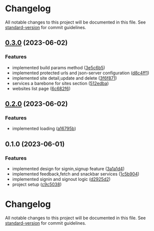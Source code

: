 # Changelog

All notable changes to this project will be documented in this file. See [standard-version](https://github.com/conventional-changelog/standard-version) for commit guidelines.

## [0.3.0](https://github.com/mino89/lighthouse-keeper/compare/v0.2.0...v0.3.0) (2023-06-02)


### Features

* implemented build params method ([3e5c6b5](https://github.com/mino89/lighthouse-keeper/commit/3e5c6b5906e060ad837afae6963219d644e56e0a))
* implemented protected urls and json-server configuration ([d8c4ff1](https://github.com/mino89/lighthouse-keeper/commit/d8c4ff1754e28c1bca603a2f5e9fd873155b30a9))
* implemented site detail,update and delete ([3f6f871](https://github.com/mino89/lighthouse-keeper/commit/3f6f871829d7bd756c6664600f4c0e34916b0e82))
* services a barebone for sites section ([512edba](https://github.com/mino89/lighthouse-keeper/commit/512edba6115a5a937e71d92c345d17ffc17c190c))
* websites list page ([6c682f6](https://github.com/mino89/lighthouse-keeper/commit/6c682f6afa09c7cf480d155d208ad918613f0630))

## [0.2.0](https://github.com/mino89/lighthouse-keeper/compare/v0.1.0...v0.2.0) (2023-06-02)


### Features

* implemented loading ([a16795b](https://github.com/mino89/lighthouse-keeper/commit/a16795b24cb1780a93dd5f629775b98ff5255492))

## 0.1.0 (2023-06-01)


### Features

* implemented design for signin,signup feature ([3a1a1d4](https://github.com/mino89/lighthouse-keeper/commit/3a1a1d4919b9708d1fc85b2c36723c7c6d080a37))
* implemented feedback,fetch and snackbar services ([1c5b904](https://github.com/mino89/lighthouse-keeper/commit/1c5b904f677056429bd4b4f3572451f95ac491ae))
* implemented signin and signout logic ([d2925d2](https://github.com/mino89/lighthouse-keeper/commit/d2925d214ff261694e86a7eadc8bf41b17f7e67c))
* project setup ([c9c5038](https://github.com/mino89/lighthouse-keeper/commit/c9c5038510c9754274aa2846a2feea2607d00ffe))

# Changelog

All notable changes to this project will be documented in this file. See [standard-version](https://github.com/conventional-changelog/standard-version) for commit guidelines.
